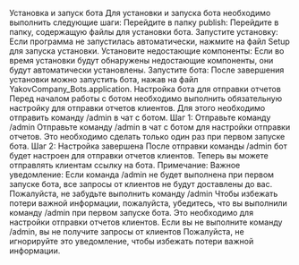 Установка и запуск бота
Для установки и запуска бота необходимо выполнить следующие шаги:
Перейдите в папку publish: Перейдите в папку, содержащую файлы для установки бота.
Запустите установку: Если программа не запустилась автоматически, нажмите на файл Setup для запуска установки.
Установите недостающие компоненты: Если во время установки будут обнаружены недостающие компоненты, они будут автоматически установлены.
Запустите бота: После завершения установки можно запустить бота, нажав на файл YakovCompany_Bots.application.
Настройка бота для отправки отчетов
Перед началом работы с ботом необходимо выполнить обязательную настройку для отправки отчетов клиентов. Для этого необходимо отправить команду /admin в чат с ботом.
Шаг 1: Отправьте команду /admin
Отправьте команду /admin в чат с ботом для настройки отправки отчетов. Это необходимо сделать только один раз при первом запуске бота.
Шаг 2: Настройка завершена
После отправки команды /admin бот будет настроен для отправки отчетов клиентов. Теперь вы можете отправлять клиентам ссылку на бота.
Примечание:
	Важное уведомление:
	Если команда /admin не будет выполнена при первом запуске бота, все запросы от клиентов не будут доставлены до вас.
	Пожалуйста, не забудьте выполнить команду /admin
	Чтобы избежать потери важной информации, пожалуйста, убедитесь, что вы выполнили команду /admin при первом запуске бота. Это необходимо для настройки отправки отчетов клиентов.
	Если вы не выполните команду /admin, вы не получите запросы от клиентов
	Пожалуйста, не игнорируйте это уведомление, чтобы избежать потери важной информации.
